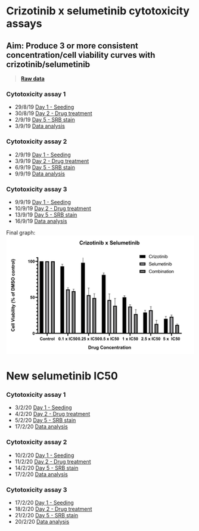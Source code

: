 # Crizotinib x selumetinib cytotoxicity assays
## Aim: Produce 3 or more consistent concentration/cell viability curves with crizotinib/selumetinib

>**[Raw data](../Raw_SRB_data/O3_crizotinib_selumetinib)**


### Cytotoxicity assay 1


* 29/8/19 [Day 1 - Seeding](../Daily_lab_book/LB_19-08-29.md)
* 30/8/19 [Day 2 - Drug treatment](../Daily_lab_book/LB_19-08-30.md)
* 2/9/19 [Day 5 - SRB stain](../Daily_lab_book/LB_19-09-02.md)
* 3/9/19 [Data analysis](../Daily_lab_book/LB_19-09-03.md)



### Cytotoxicity assay 2

* 2/9/19 [Day 1 - Seeding](../Daily_lab_book/LB_19-09-02.md)
* 3/9/19 [Day 2 - Drug treatment](../Daily_lab_book/LB_19-09-03.md)
* 6/9/19 [Day 5 - SRB stain](../Daily_lab_book/LB_19-09-03.md)
* 9/9/19 [Data analysis](../Daily_lab_book/LB_19-09-09.md)

### Cytotoxicity assay 3

* 9/9/19 [Day 1 - Seeding](../Daily_lab_book/LB_19-09-09.md)
* 10/9/19 [Day 2 - Drug treatment](../Daily_lab_book/LB_19-09-10.md)
* 13/9/19 [Day 5 - SRB stain](../Daily_lab_book/LB_19-09-13.md)
* 16/9/19 [Data analysis](../Daily_lab_book/LB_19-09-16.md)

Final graph:
![](../Daily_lab_book/Figure_cache/Criz_sel_combination.jpg)

# New selumetinib IC50
### Cytotoxicity assay 1
* 3/2/20 [Day 1 - Seeding](../Daily_lab_book/LB_20-02-03.md)
* 4/2/20 [Day 2 - Drug treatment](../Daily_lab_book/LB_20-02-04.md)
* 5/2/20 [Day 5 - SRB stain](../Daily_lab_book/LB_20-02-05.md)
* 17/2/20 [Data analysis](../Daily_lab_book/LB_20-02-17.md)

### Cytotoxicity assay 2
* 10/2/20 [Day 1 - Seeding](../Daily_lab_book/LB_20-02-10.md)
* 11/2/20 [Day 2 - Drug treatment](../Daily_lab_book/LB_20-02-11.md)
* 14/2/20 [Day 5 - SRB stain](../Daily_lab_book/LB_20-02-14.md)
* 17/2/20 [Data analysis](../Daily_lab_book/LB_20-02-17.md)

### Cytotoxicity assay 3
* 17/2/20 [Day 1 - Seeding](../Daily_lab_book/LB_20-02-17.md)
* 18/2/20 [Day 2 - Drug treatment](../Daily_lab_book/LB_20-02-18.md)
* 21/2/20 [Day 5 - SRB stain](../Daily_lab_book/LB_20-02-21.md)
* 20/2/20 [Data analysis](../Daily_lab_book/LB_20-02-20.md)
